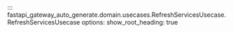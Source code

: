 ::: fastapi_gateway_auto_generate.domain.usecases.RefreshServicesUsecase.RefreshServicesUsecase
    options:
        show_root_heading: true